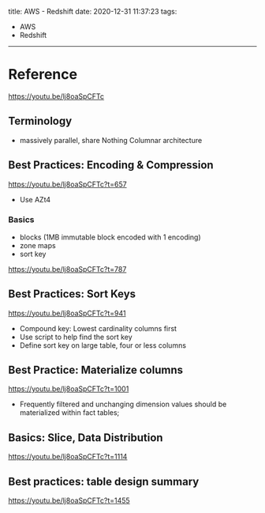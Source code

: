 title: AWS - Redshift
date: 2020-12-31 11:37:23
tags:
- AWS
- Redshift
---


# Reference
>
https://youtu.be/lj8oaSpCFTc


## Terminology 

* massively parallel, share Nothing Columnar architecture

## Best Practices: Encoding & Compression

>
https://youtu.be/lj8oaSpCFTc?t=657

* Use AZt4

### Basics 

* blocks (1MB immutable block encoded with 1 encoding)
* zone maps
* sort key

>
https://youtu.be/lj8oaSpCFTc?t=787

## Best Practices: Sort Keys 

>
https://youtu.be/lj8oaSpCFTc?t=941

* Compound key: Lowest cardinality columns first 
* Use script to help find the sort key 
* Define sort key on large table, four or less columns 

## Best Practice: Materialize columns

>
https://youtu.be/lj8oaSpCFTc?t=1001

* Frequently filtered and unchanging dimension values should be materialized within fact tables; 

## Basics: Slice, Data Distribution

>
https://youtu.be/lj8oaSpCFTc?t=1114

## Best practices: table design summary

>
https://youtu.be/lj8oaSpCFTc?t=1455


